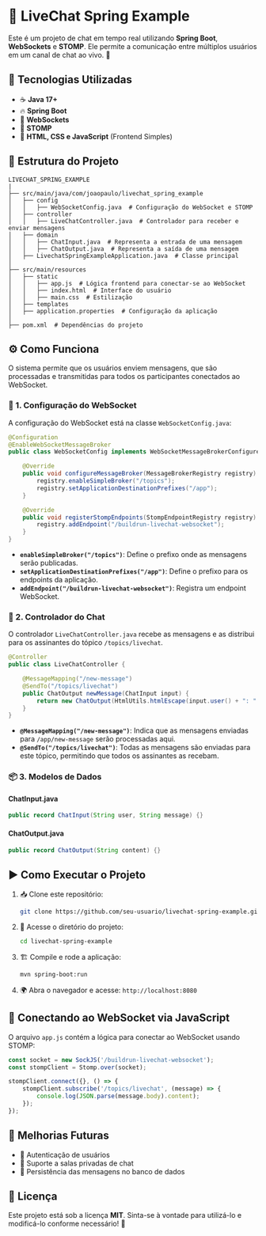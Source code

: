 # 💬 LiveChat Spring Example

Este é um projeto de chat em tempo real utilizando **Spring Boot**, **WebSockets** e **STOMP**. Ele permite a comunicação entre múltiplos usuários em um canal de chat ao vivo. 🚀

## 🚀 Tecnologias Utilizadas
- ☕ **Java 17+**
- 🔥 **Spring Boot**
- 🔌 **WebSockets**
- 📡 **STOMP**
- 🎨 **HTML, CSS e JavaScript** (Frontend Simples)

## 📂 Estrutura do Projeto
```
LIVECHAT_SPRING_EXAMPLE
|
├── src/main/java/com/joaopaulo/livechat_spring_example
│   ├── config
│   │   ├── WebSocketConfig.java  # Configuração do WebSocket e STOMP
│   ├── controller
│   │   ├── LiveChatController.java  # Controlador para receber e enviar mensagens
│   ├── domain
│   │   ├── ChatInput.java  # Representa a entrada de uma mensagem
│   │   ├── ChatOutput.java  # Representa a saída de uma mensagem
│   ├── LivechatSpringExampleApplication.java  # Classe principal
│
├── src/main/resources
│   ├── static
│   │   ├── app.js  # Lógica frontend para conectar-se ao WebSocket
│   │   ├── index.html  # Interface do usuário
│   │   ├── main.css  # Estilização
│   ├── templates
│   ├── application.properties  # Configuração da aplicação
│
├── pom.xml  # Dependências do projeto
```

## ⚙️ Como Funciona

O sistema permite que os usuários enviem mensagens, que são processadas e transmitidas para todos os participantes conectados ao WebSocket.

### 🔧 1. Configuração do WebSocket
A configuração do WebSocket está na classe `WebSocketConfig.java`:
```java
@Configuration
@EnableWebSocketMessageBroker
public class WebSocketConfig implements WebSocketMessageBrokerConfigurer {

    @Override
    public void configureMessageBroker(MessageBrokerRegistry registry) {
        registry.enableSimpleBroker("/topics");
        registry.setApplicationDestinationPrefixes("/app");
    }

    @Override
    public void registerStompEndpoints(StompEndpointRegistry registry) {
        registry.addEndpoint("/buildrun-livechat-websocket");
    }
}
```
- **`enableSimpleBroker("/topics")`**: Define o prefixo onde as mensagens serão publicadas.
- **`setApplicationDestinationPrefixes("/app")`**: Define o prefixo para os endpoints da aplicação.
- **`addEndpoint("/buildrun-livechat-websocket")`**: Registra um endpoint WebSocket.

### 📝 2. Controlador do Chat
O controlador `LiveChatController.java` recebe as mensagens e as distribui para os assinantes do tópico `/topics/livechat`.
```java
@Controller
public class LiveChatController {

    @MessageMapping("/new-message")
    @SendTo("/topics/livechat")
    public ChatOutput newMessage(ChatInput input) {
        return new ChatOutput(HtmlUtils.htmlEscape(input.user() + ": " + input.message()));
    }
}
```
- **`@MessageMapping("/new-message")`**: Indica que as mensagens enviadas para `/app/new-message` serão processadas aqui.
- **`@SendTo("/topics/livechat")`**: Todas as mensagens são enviadas para este tópico, permitindo que todos os assinantes as recebam.

### 📦 3. Modelos de Dados
#### ChatInput.java
```java
public record ChatInput(String user, String message) {}
```
#### ChatOutput.java
```java
public record ChatOutput(String content) {}
```

## ▶️ Como Executar o Projeto

1. 📥 Clone este repositório:
   ```sh
   git clone https://github.com/seu-usuario/livechat-spring-example.git
   ```
2. 📂 Acesse o diretório do projeto:
   ```sh
   cd livechat-spring-example
   ```
3. 🏗️ Compile e rode a aplicação:
   ```sh
   mvn spring-boot:run
   ```
4. 🌍 Abra o navegador e acesse: `http://localhost:8080`

## 🔗 Conectando ao WebSocket via JavaScript
O arquivo `app.js` contém a lógica para conectar ao WebSocket usando STOMP:
```js
const socket = new SockJS('/buildrun-livechat-websocket');
const stompClient = Stomp.over(socket);

stompClient.connect({}, () => {
    stompClient.subscribe('/topics/livechat', (message) => {
        console.log(JSON.parse(message.body).content);
    });
});
```

## 📌 Melhorias Futuras
- 🔐 Autenticação de usuários
- 📢 Suporte a salas privadas de chat
- 💾 Persistência das mensagens no banco de dados

## 📜 Licença
Este projeto está sob a licença **MIT**. Sinta-se à vontade para utilizá-lo e modificá-lo conforme necessário! 🚀


